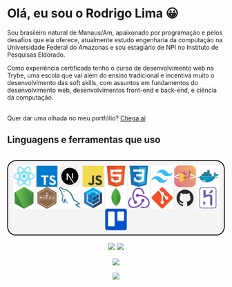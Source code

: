 # Olá, eu sou o Rodrigo Lima 😀

Sou brasileiro natural de Manaus/Am, apaixonado por programação e pelos desafios que ela oferece, atualmente estudo engenharia da computação na Universidade Federal do Amazonas e sou estagiário de NPI no Instituto de Pesquisas Eldorado.

Como experiência certificada tenho o curso de desenvolvimento web na Trybe, uma escola que vai além do ensino tradicional e incentiva muito o desenvolvimento das soft skills, com assuntos em fundamentos do desenvolvimento web, desenvolvimentos front-end e back-end, e ciência da computação.

<br>
Quer dar uma olhada no meu portfólio? <a href="https://rodrigolimajesus.vercel.app/" rel="noreferrer" target="_blank">Chega aí</a>
<br>

## Linguagens e ferramentas que uso

<br>

<div style="
  background-color: rgb(245,245,245);
  display:flex;
  flex-wrap:wrap;
  justify-content:space-around;
  padding: 10px;
  border-radius: 20px;
  border: solid 2px rgb(10,10,10);
  ">

  <img height="50" src="https://raw.githubusercontent.com/devicons/devicon/1119b9f84c0290e0f0b38982099a2bd027a48bf1/icons/react/react-original.svg" title="react" alt="react">
  <img margin="10" height="50" src="https://raw.githubusercontent.com/devicons/devicon/1119b9f84c0290e0f0b38982099a2bd027a48bf1/icons/typescript/typescript-original.svg" title="typescript" alt="typescript">
  <img margin="10" height="50" src="https://raw.githubusercontent.com/tandpfun/skill-icons/993782dbef600360a61a4393555f3afc0e3c61b1/icons/NextJS-Light.svg" title="nextjs" alt="nextjs">
  <img margin="10" height="50" src="https://raw.githubusercontent.com/devicons/devicon/1119b9f84c0290e0f0b38982099a2bd027a48bf1/icons/javascript/javascript-original.svg" title="javascript" alt="javascript">
  <img margin="10" height="50" src="https://raw.githubusercontent.com/devicons/devicon/1119b9f84c0290e0f0b38982099a2bd027a48bf1/icons/html5/html5-original.svg" title="html5" alt="html5">
  <img margin="10" height="50" src="https://raw.githubusercontent.com/devicons/devicon/1119b9f84c0290e0f0b38982099a2bd027a48bf1/icons/css3/css3-original.svg" title="css3" alt="css3">
  <img margin="10" height="50" src="https://raw.githubusercontent.com/devicons/devicon/1119b9f84c0290e0f0b38982099a2bd027a48bf1/icons/tailwindcss/tailwindcss-plain.svg" title="tailwindcss" alt="tailwindcss">
  <img margin="10" height="50" src="https://raw.githubusercontent.com/tandpfun/skill-icons/993782dbef600360a61a4393555f3afc0e3c61b1/icons/StyledComponents.svg" title="styled components" alt="styled components">
  <img margin="10" height="50" src="https://raw.githubusercontent.com/devicons/devicon/1119b9f84c0290e0f0b38982099a2bd027a48bf1/icons/docker/docker-original.svg" title="docker" alt="docker">
  <img margin="10" height="50" src="https://raw.githubusercontent.com/devicons/devicon/1119b9f84c0290e0f0b38982099a2bd027a48bf1/icons/nodejs/nodejs-original.svg" title="nodejs" alt="nodejs">
  <img margin="10" height="50" src="https://raw.githubusercontent.com/devicons/devicon/1119b9f84c0290e0f0b38982099a2bd027a48bf1/icons/mocha/mocha-plain.svg" title="mocha" alt="mocha">
  <img margin="10" height="50" src="https://raw.githubusercontent.com/devicons/devicon/1119b9f84c0290e0f0b38982099a2bd027a48bf1/icons/mysql/mysql-original.svg" title="mysql" alt="mysql">
  <img margin="10" height="50" src="https://raw.githubusercontent.com/devicons/devicon/1119b9f84c0290e0f0b38982099a2bd027a48bf1/icons/sequelize/sequelize-original.svg" title="sequelize" alt="sequelize">
  <img margin="10" height="50" src="https://raw.githubusercontent.com/devicons/devicon/1119b9f84c0290e0f0b38982099a2bd027a48bf1/icons/mongodb/mongodb-original.svg" title="mongodb" alt="mongodb">
  <img margin="10" height="50" src="https://raw.githubusercontent.com/devicons/devicon/1119b9f84c0290e0f0b38982099a2bd027a48bf1/icons/redux/redux-original.svg" title="redux" alt="redux">
  <img margin="10" height="50" src="https://raw.githubusercontent.com/devicons/devicon/1119b9f84c0290e0f0b38982099a2bd027a48bf1/icons/git/git-original.svg" title="git" alt="git">
  <img margin="10" height="50" src="https://raw.githubusercontent.com/tandpfun/skill-icons/993782dbef600360a61a4393555f3afc0e3c61b1/icons/Github-Light.svg" title="github" alt="github">
  <img margin="10" height="50" src="https://raw.githubusercontent.com/devicons/devicon/1119b9f84c0290e0f0b38982099a2bd027a48bf1/icons/heroku/heroku-original.svg" title="heroku" alt="heroku">
  <img margin="10" height="50" src="https://raw.githubusercontent.com/devicons/devicon/1119b9f84c0290e0f0b38982099a2bd027a48bf1/icons/trello/trello-plain.svg" title="trello" alt="trello">

</div>

<br>
<!-- GITHUB STATUS -->
<div align="center">
  <img height="180em" src="https://github-readme-stats.vercel.app/api?username=rodrigolimajesus&show_icons=true&theme=radical&include_all_commits=true&count_private=true"/>
  <img height="180em" src="https://github-readme-stats.vercel.app/api/top-langs/?username=rodrigolimajesus&layout=compact&langs_count=7&theme=radical"/>

  <!-- TEMAS: dark, radical, merko, gruvbox, tokyonight, onedark, cobalt, synthwave, highcontrast, dracula -->
</div>

<br>

<!-- REDES SOCIAIS -->
<div align="center">
  <a href="https://www.linkedin.com/in/rodrigo-lima-jesus/" target="_blank" target="_blank"><img src="https://img.shields.io/badge/-LinkedIn-%230077B5?style=for-the-badge&logo=linkedin&logoColor=white"></a>  
  
  ![](https://visitor-badge.glitch.me/badge?page_id=rodrigolimajesus)
</div>

<!--
**RodrigoLimaJesus/RodrigoLimaJesus** is a ✨ _special_ ✨ repository because its `README.md` (this file) appears on your GitHub profile.

Here are some ideas to get you started:

- 🔭 I’m currently working on ...
- 🌱 I’m currently learning ...
- 👯 I’m looking to collaborate on ...
- 🤔 I’m looking for help with ...
- 💬 Ask me about ...
- 📫 How to reach me: ...
- 😄 Pronouns: ...
- ⚡ Fun fact: ...
-->
